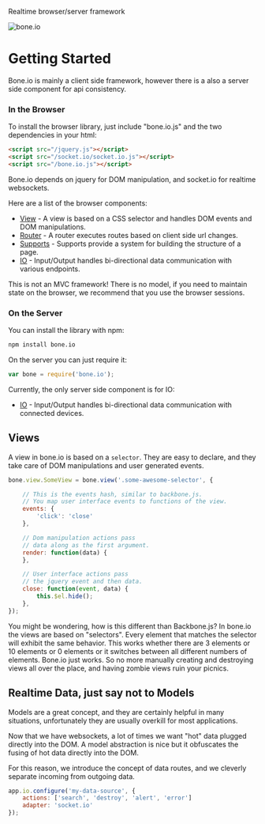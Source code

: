
Realtime browser/server framework

![bone.io](http://cdn.techpines.io/bone-io-github.png)

# Getting Started

Bone.io is mainly a client side framework, however there is a also a server side component for api consistency.


### In the Browser

To install the browser library, just include "bone.io.js" and the two dependencies in your html:

```html
<script src="/jquery.js"></script>
<script src="/socket.io/socket.io.js"></script>
<script src="/bone.io.js"></script>
```

Bone.io depends on jquery for DOM manipulation, and socket.io for realtime websockets.

Here are a list of the browser components:

* [View](http://bone.io) - A view is based on a CSS selector and handles DOM events and DOM manipulations.
* [Router](http://bone.io) - A router executes routes based on client side url changes.
* [Supports](http://bone.io) - Supports provide a system for building the structure of a page.
* [IO](http://bone.io) - Input/Output handles bi-directional data communication with various endpoints.

This is not an MVC framework!  There is no model, if you need to maintain state on the browser, we recommend that you use the browser sessions.

### On the Server

You can install the library with npm:

```bash
npm install bone.io
```

On the server you can just require it:

```js
var bone = require('bone.io');
```

Currently, the only server side component is for IO:

* [IO](http://bone.io) - Input/Output handles bi-directional data communication with connected devices.

## Views

A view in bone.io is based on a `selector`.  They are easy to declare, and they take care of DOM manipulations and user generated events.

```js
bone.view.SomeView = bone.view('.some-awesome-selector', {

    // This is the events hash, similar to backbone.js.
    // You map user interface events to functions of the view.
    events: {
        'click': 'close'
    },

    // Dom manipulation actions pass
    // data along as the first argument.
    render: function(data) {
    },

    // User interface actions pass
    // the jquery event and then data.
    close: function(event, data) {
        this.$el.hide();
    },
});
```

You might be wondering, how is this different than Backbone.js?  In bone.io the views are based on "selectors".  Every element that matches the selector will exhibit the same behavior.  This works whether there are 3 elements or 10 elements or 0 elements or it switches between all different numbers of elements.  Bone.io just works.  So no more manually creating and destroying views all over the place, and having zombie views ruin your picnics.




## Realtime Data, just say not to Models

Models are a great concept, and they are certainly helpful in many situations, unfortunately they are usually overkill for most applications.

Now that we have websockets, a lot of times we want "hot" data plugged directly into the DOM.  A model abstraction is nice but it obfuscates the fusing of hot data directly into the DOM.

For this reason, we introduce the concept of data routes, and we cleverly separate incoming from outgoing data.

```js
app.io.configure('my-data-source', {
    actions: ['search', 'destroy', 'alert', 'error']
    adapter: 'socket.io'
});





